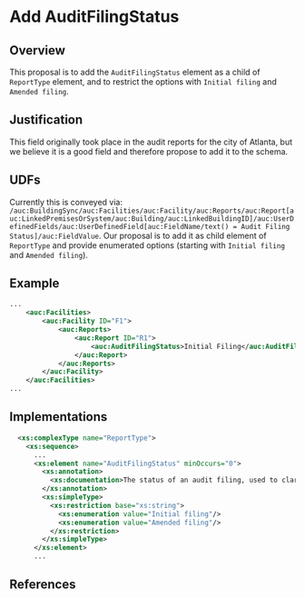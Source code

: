 # Add AuditFilingStatus

## Overview

This proposal is to add the `AuditFilingStatus` element as a child of `ReportType` element, and to restrict the options with `Initial filing` and `Amended filing`.

## Justification

This field originally took place in the audit reports for the city of Atlanta, but we believe it is a good field and therefore propose to add it to the schema.

## UDFs

Currently this is conveyed via:
`/auc:BuildingSync/auc:Facilities/auc:Facility/auc:Reports/auc:Report[auc:LinkedPremisesOrSystem/auc:Building/auc:LinkedBuildingID]/auc:UserDefinedFields/auc:UserDefinedField[auc:FieldName/text() = Audit Filing Status]/auc:FieldValue`. Our proposal is to add it as child element of `ReportType` and provide enumerated options (starting with `Initial filing` and `Amended filing`).

## Example

```xml
...
    <auc:Facilities>
        <auc:Facility ID="F1">
            <auc:Reports>
                <auc:Report ID="R1">
                    <auc:AuditFilingStatus>Initial Filing</auc:AuditFilingStatus>
                </auc:Report>
            </auc:Reports>
        </auc:Facility>
    </auc:Facilities>
...
```

## Implementations

```xml
  <xs:complexType name="ReportType">
    <xs:sequence>
      ...
      <xs:element name="AuditFilingStatus" minOccurs="0">
        <xs:annotation>
          <xs:documentation>The status of an audit filing, used to clarify whether or not this audit report is an initial submission (Initial filing) or an amendment to a previously submitted report (Amended filing).</xs:documentation>
        </xs:annotation>
        <xs:simpleType>
          <xs:restriction base="xs:string">
            <xs:enumeration value="Initial filing"/>
            <xs:enumeration value="Amended filing"/>
          </xs:restriction>
        </xs:simpleType>
      </xs:element>
      ...
```

## References